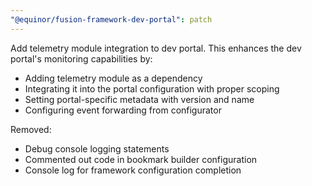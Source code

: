 ```yaml
---
"@equinor/fusion-framework-dev-portal": patch
---
```


Add telemetry module integration to dev portal. This enhances the dev portal's monitoring capabilities by:
- Adding telemetry module as a dependency
- Integrating it into the portal configuration with proper scoping
- Setting portal-specific metadata with version and name
- Configuring event forwarding from configurator

Removed:
- Debug console logging statements
- Commented out code in bookmark builder configuration
- Console log for framework configuration completion
